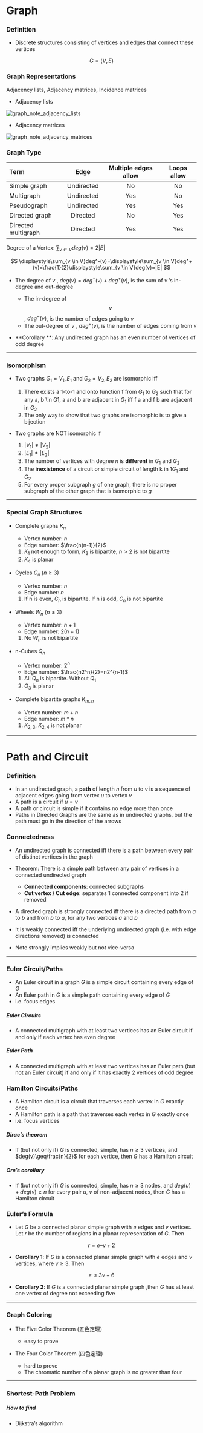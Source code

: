 # Graph

### Definition
* Discrete structures consisting of vertices and edges that connect these vertices

$$
G=(V,E)
$$

### Graph Representations
Adjacency lists, Adjacency matrices, Incidence matrices

* Adjacency lists

![graph_note_adjacency_lists](/pic/graph_note_pic/graph_note_adjacency_lists.png)

* Adjacency matrices

![graph_note_adjacency_matrices](/pic/graph_note_pic/graph_note_adjacency_matrices.png)

### Graph Type

|Term|Edge|Multiple edges allow|Loops allow|
|:---|:---:|:---:|:---:|
|Simple graph|Undirected|No|No|
|Multigraph|Undirected|Yes|No|
|Pseudograph|Undirected|Yes|Yes|
|Directed graph|Directed|No|Yes|
|Directed multigraph|Directed|Yes|Yes|

Degree of a Vertex: $\displaystyle\sum_{v \in V}deg(v)=2|E|$

$$
\displaystyle\sum_{v \in V}deg^-(v)=\displaystyle\sum_{v \in V}deg^+(v)=\frac{1}{2}\displaystyle\sum_{v \in V}deg(v)=|E|
$$

* The degree of $v$ , $deg(v) = deg^-(v)+deg^+(v)$, is the sum of $v$ ’s in-degree and out-degree
	* The in-degree of $$v$$ , $deg^−(v)$, is the number of edges going to $v$
	* The out-degree of $v$ , $deg^+(v)$, is the number of edges coming from $v$

* **Corollary **: Any undirected graph has an even number of vertices of odd degree

---

### Isomorphism

* Two graphs $G_1 = V_1, E_1$ and $G_2 = V_2, E_2$ are isomorphic iff
    1. There exists a 1-to-1 and onto function f from $G_1$ to $G_2$ such that for any a, b \in G1, a and b are adjacent in $G_1$ iff f a and f b are adjacent in $G_2$
    2. The only way to show that two graphs are isomorphic is to give a bijection

* Two graphs are NOT isomorphic if
    1. $|V_1| \neq |V_2|$
    2. $|E_1| \neq |E_2|$
    3. The number of vertices with degree $n$ is **different** in $G_1$ and $G_2$
    4. The **inexistence** of a circuit or simple circuit of length k in 1$G_1$ and $G_2$
    5. For every proper subgraph $g$ of one graph, there is no proper subgraph of the other graph that is isomorphic to $g$

---

### Special Graph Structures

* Complete graphs $K_n$
	* Vertex number: $n$
	* Edge number: $\frac{n(n-1)}{2}$
	1. $K_1$ not enough to form, $K_2$ is bipartite, $n>2$ is not bipartite
	2. $K_4$ is planar

* Cycles $C_n$ ($n\geq 3$)
	* Vertex number: $n$
	* Edge number: $n$
	1. If n is even, $C_n$ is bipartite. If n is odd, $C_n$ is not bipartite

* Wheels $W_n$ ($n\geq 3$)
	* Vertex number: $n+1$
	* Edge number: $2(n+1)$
	1. No $W_n$ is not bipartite

* n-Cubes $Q_n$
	* Vertex number: $2^n$
	* Edge number: $\frac{n2^n}{2}=n2^{n-1}$
	1. All $Q_n$ is bipartite. Without $Q_1$
	2. $Q_3$ is planar

* Complete bipartite graphs $K_{m,n}$
	* Vertex number: $m+n$
	* Edge number: $m*n$
	1. $K_{2,3}$, $K_{2,4}$ is not planar

---

<div style="page-break-after: always; break-after: page;"></div>

# Path and Circuit

### Definition

* In an undirected graph, a **path** of length $n$ from $u$ to $v$ is a sequence of adjacent edges going from vertex $u$ to vertex $v$
* A path is a circuit if $u = v$
* A path or circuit is simple if it contains no edge more than once
* Paths in Directed Graphs are the same as in undirected graphs, but the path must go in the direction of the arrows

### Connectedness

* An undirected graph is connected iff there is a path between every pair of distinct vertices in the graph
* Theorem: There is a simple path between any pair of vertices in a connected undirected graph
    * **Connected components**: connected subgraphs
    * **Cut vertex / Cut edge**: separates 1 connected component into 2 if removed

* A directed graph is strongly connected iff there is a directed path from $a$ to $b$ and from $b$ to $a$, for any two vertices $a$ and $b$
* It is weakly connected iff the underlying undirected graph (i.e. with edge directions removed) is connected
* Note strongly implies weakly but not vice-versa

---

### Euler Circuit/Paths

* An Euler circuit in a graph $G$ is a simple circuit containing every edge of $G$
* An Euler path in $G$ is a simple path containing every edge of $G$
* i.e. focus edges

##### Euler Circuits

* A connected multigraph with at least two vertices has an Euler circuit if and only if each vertex has even degree

##### Euler Path

* A connected multigraph with at least two vertices has an Euler path (but not an Euler circuit) if and only if it has exactly 2 vertices of odd degree

### Hamilton Circuits/Paths

* A Hamilton circuit is a circuit that traverses each vertex in $G$ exactly once
* A Hamilton path is a path that traverses each vertex in $G$ exactly once
* i.e. focus vertices

##### Dirac’s theorem

* If (but not only if) $G$ is connected, simple, has $n\geq 3$ vertices, and $deg(v)\geq\frac{n}{2}$ for each vertice, then $G$ has a Hamilton circuit

##### Ore’s corollary

* If (but not only if) $G$ is connected, simple, has $n\geq 3$ nodes, and $deg(u)+deg(v) \geq n$ for every pair $u$, $v$ of non-adjacent nodes, then $G$ has a Hamilton circuit

### Euler’s Formula

* Let $G$ be a connected planar simple graph with $e$ edges and $v$ vertices. Let $r$ be the number of regions in a planar representation of $G$. Then

$$
r=e–v+2
$$

* **Corollary 1**: If $G$ is a connected planar simple graph with $e$ edges and $v$ vertices, where $v \geq 3$. Then

$$
e\leq 3v-6
$$

* **Corollary 2**: If $G$ is a connected planar simple graph ,then $G$ has at least one vertex of degree not exceeding five

---

### Graph Coloring

* The Five Color Theorem (五色定理)
    * easy to prove

* The Four Color Theorem (四色定理)
  * hard to prove
  * The chromatic number of a planar graph is no greater than four


---

### Shortest-Path Problem

##### How to find
* Dijkstra’s algorithm
